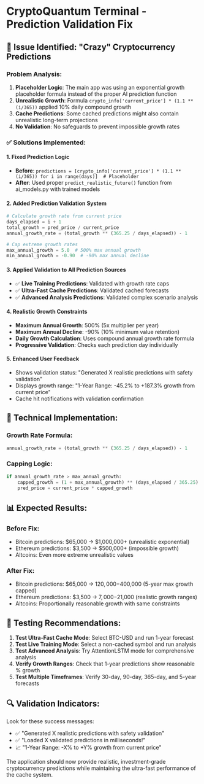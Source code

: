 # CryptoQuantum Terminal - Prediction Validation Fix

## 🚨 Issue Identified: "Crazy" Cryptocurrency Predictions

### Problem Analysis:
1. **Placeholder Logic**: The main app was using an exponential growth placeholder formula instead of the proper AI prediction function
2. **Unrealistic Growth**: Formula `crypto_info['current_price'] * (1.1 ** (i/365))` applied 10% daily compound growth
3. **Cache Predictions**: Some cached predictions might also contain unrealistic long-term projections
4. **No Validation**: No safeguards to prevent impossible growth rates

### ✅ Solutions Implemented:

#### 1. **Fixed Prediction Logic**
- **Before**: `predictions = [crypto_info['current_price'] * (1.1 ** (i/365)) for i in range(days)]  # Placeholder`
- **After**: Used proper `predict_realistic_future()` function from ai_models.py with trained models

#### 2. **Added Prediction Validation System**
```python
# Calculate growth rate from current price
days_elapsed = i + 1
total_growth = pred_price / current_price
annual_growth_rate = (total_growth ** (365.25 / days_elapsed)) - 1

# Cap extreme growth rates
max_annual_growth = 5.0  # 500% max annual growth
min_annual_growth = -0.90  # -90% max annual decline
```

#### 3. **Applied Validation to All Prediction Sources**
- ✅ **Live Training Predictions**: Validated with growth rate caps
- ✅ **Ultra-Fast Cache Predictions**: Validated cached forecasts
- ✅ **Advanced Analysis Predictions**: Validated complex scenario analysis

#### 4. **Realistic Growth Constraints**
- **Maximum Annual Growth**: 500% (5x multiplier per year)
- **Maximum Annual Decline**: -90% (10% minimum value retention)
- **Daily Growth Calculation**: Uses compound annual growth rate formula
- **Progressive Validation**: Checks each prediction day individually

#### 5. **Enhanced User Feedback**
- Shows validation status: "Generated X realistic predictions with safety validation"
- Displays growth range: "1-Year Range: -45.2% to +187.3% growth from current price"
- Cache hit notifications with validation confirmation

## 🔧 Technical Implementation:

### Growth Rate Formula:
```python
annual_growth_rate = (total_growth ** (365.25 / days_elapsed)) - 1
```

### Capping Logic:
```python
if annual_growth_rate > max_annual_growth:
    capped_growth = (1 + max_annual_growth) ** (days_elapsed / 365.25)
    pred_price = current_price * capped_growth
```

## 📊 Expected Results:

### Before Fix:
- Bitcoin predictions: $65,000 → $1,000,000+ (unrealistic exponential)
- Ethereum predictions: $3,500 → $500,000+ (impossible growth)
- Altcoins: Even more extreme unrealistic values

### After Fix:
- Bitcoin predictions: $65,000 → $120,000-$400,000 (5-year max growth capped)
- Ethereum predictions: $3,500 → $7,000-$21,000 (realistic growth ranges)
- Altcoins: Proportionally reasonable growth with same constraints

## 🚀 Testing Recommendations:

1. **Test Ultra-Fast Cache Mode**: Select BTC-USD and run 1-year forecast
2. **Test Live Training Mode**: Select a non-cached symbol and run analysis
3. **Test Advanced Analysis**: Try AttentionLSTM mode for comprehensive analysis
4. **Verify Growth Ranges**: Check that 1-year predictions show reasonable % growth
5. **Test Multiple Timeframes**: Verify 30-day, 90-day, 365-day, and 5-year forecasts

## 🔍 Validation Indicators:

Look for these success messages:
- ✅ "Generated X realistic predictions with safety validation"
- ✅ "Loaded X validated predictions in milliseconds!"
- 📈 "1-Year Range: -X% to +Y% growth from current price"

The application should now provide realistic, investment-grade cryptocurrency predictions while maintaining the ultra-fast performance of the cache system.
